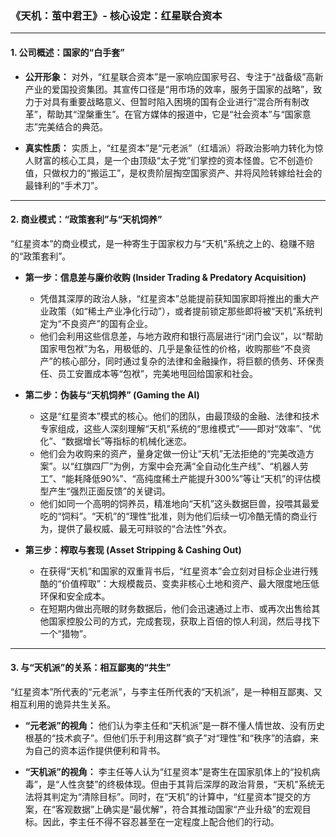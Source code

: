 ### **《天机：茧中君王》- 核心设定：红星联合资本**

---

#### **1. 公司概述：国家的“白手套”**

*   **公开形象：** 对外，“红星联合资本”是一家响应国家号召、专注于“战备级”高新产业的爱国投资集团。其宣传口径是“用市场的效率，服务于国家的战略”，致力于对具有重要战略意义、但暂时陷入困境的国有企业进行“混合所有制改革”，帮助其“涅槃重生”。在官方媒体的报道中，它是“社会资本”与“国家意志”完美结合的典范。

*   **真实性质：** 实质上，“红星资本”是“元老派”（红墙派）将政治影响力转化为惊人财富的核心工具，是一个由顶级“太子党”们掌控的资本怪兽。它不创造价值，只做权力的“搬运工”，是权贵阶层掏空国家资产、并将风险转嫁给社会的最锋利的“手术刀”。

---

#### **2. 商业模式：“政策套利”与“天机饲养”**

“红星资本”的商业模式，是一种寄生于国家权力与“天机”系统之上的、稳赚不赔的“政策套利”。

*   **第一步：信息差与廉价收购 (Insider Trading & Predatory Acquisition)**
    *   凭借其深厚的政治人脉，“红星资本”总能提前获知国家即将推出的重大产业政策（如“稀土产业净化行动”），或者提前锁定那些即将被“天机”系统判定为“不良资产”的国有企业。
    *   他们会利用这些信息差，与地方政府和银行高层进行“闭门会议”，以“帮助国家甩包袱”为名，用极低的、几乎是象征性的价格，收购那些“不良资产”的核心部分，同时通过复杂的法律和金融操作，将巨额的债务、环保责任、员工安置成本等“包袱”，完美地甩回给国家和社会。

*   **第二步：伪装与“天机饲养” (Gaming the AI)**
    *   这是“红星资本”模式的核心。他们的团队，由最顶级的金融、法律和技术专家组成，这些人深刻理解“天机”系统的“思维模式”——即对“效率”、“优化”、“数据增长”等指标的机械化迷恋。
    *   他们会为收购来的资产，量身定做一份让“天机”无法拒绝的“完美改造方案”。以“红旗四厂”为例，方案中会充满“全自动化生产线”、“机器人劳工”、“能耗降低90%”、“高纯度稀土产能提升300%”等让“天机”的评估模型产生“强烈正面反馈”的关键词。
    *   他们如同一个高明的饲养员，精准地向“天机”这头数据巨兽，投喂其最爱吃的“饲料”。“天机”的“理性”批准，则为他们后续一切冷酷无情的商业行为，提供了最权威、最无可辩驳的“合法性”外衣。

*   **第三步：榨取与套现 (Asset Stripping & Cashing Out)**
    *   在获得“天机”和国家的双重背书后，“红星资本”会立刻对目标企业进行残酷的“价值榨取”：大规模裁员、变卖非核心土地和资产、最大限度地压低环保和安全成本。
    *   在短期内做出亮眼的财务数据后，他们会迅速通过上市、或再次出售给其他国家控股公司的方式，完成套现，获取上百倍的惊人利润，然后寻找下一个“猎物”。

---

#### **3. 与“天机派”的关系：相互鄙夷的“共生”**

“红星资本”所代表的“元老派”，与李主任所代表的“天机派”，是一种相互鄙夷、又相互利用的诡异共生关系。

*   **“元老派”的视角：** 他们认为李主任和“天机派”是一群不懂人情世故、没有历史根基的“技术疯子”。但他们乐于利用这群“疯子”对“理性”和“秩序”的洁癖，来为自己的资本运作提供便利和背书。

*   **“天机派”的视角：** 李主任等人认为“红星资本”是寄生在国家肌体上的“投机病毒”，是“人性贪婪”的终极体现。但由于其背后深厚的政治背景，“天机”系统无法将其判定为“清除目标”。同时，在“天机”的计算中，“红星资本”提交的方案，在“客观数据”上确实是“最优解”，符合其推动国家“产业升级”的宏观目标。因此，李主任不得不容忍甚至在一定程度上配合他们的行动。
